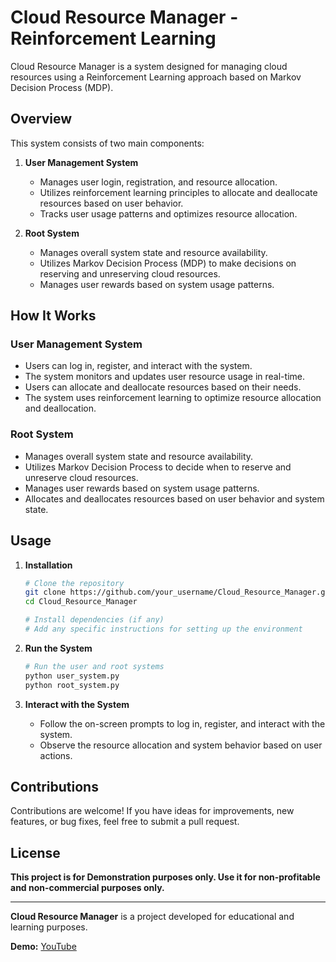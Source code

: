 # Cloud Resource Manager - Reinforcement Learning

Cloud Resource Manager is a system designed for managing cloud resources using a Reinforcement Learning approach based on Markov Decision Process (MDP).

## Overview

This system consists of two main components:

1. **User Management System**
    - Manages user login, registration, and resource allocation.
    - Utilizes reinforcement learning principles to allocate and deallocate resources based on user behavior.
    - Tracks user usage patterns and optimizes resource allocation.

2. **Root System**
    - Manages overall system state and resource availability.
    - Utilizes Markov Decision Process (MDP) to make decisions on reserving and unreserving cloud resources.
    - Manages user rewards based on system usage patterns.

## How It Works

### User Management System

- Users can log in, register, and interact with the system.
- The system monitors and updates user resource usage in real-time.
- Users can allocate and deallocate resources based on their needs.
- The system uses reinforcement learning to optimize resource allocation and deallocation.

### Root System

- Manages overall system state and resource availability.
- Utilizes Markov Decision Process to decide when to reserve and unreserve cloud resources.
- Manages user rewards based on system usage patterns.
- Allocates and deallocates resources based on user behavior and system state.

## Usage

1. **Installation**
    ```bash
    # Clone the repository
    git clone https://github.com/your_username/Cloud_Resource_Manager.git
    cd Cloud_Resource_Manager

    # Install dependencies (if any)
    # Add any specific instructions for setting up the environment
    ```

2. **Run the System**
    ```bash
    # Run the user and root systems
    python user_system.py
    python root_system.py
    ```

3. **Interact with the System**
    - Follow the on-screen prompts to log in, register, and interact with the system.
    - Observe the resource allocation and system behavior based on user actions.

## Contributions

Contributions are welcome! If you have ideas for improvements, new features, or bug fixes, feel free to submit a pull request.

## License

**This project is for Demonstration purposes only. Use it for non-profitable and non-commercial purposes only.**

---

**Cloud Resource Manager** is a project developed for educational and learning purposes.

__Demo:__ [YouTube]([https://youtu.be/fG9s7N54JuY](https://youtu.be/742-4JC84uY)https://youtu.be/742-4JC84uY)
